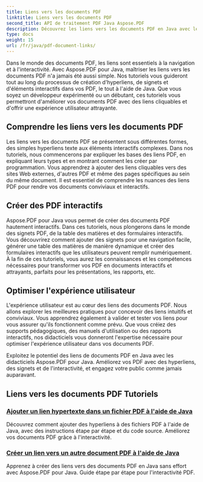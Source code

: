 ```yaml
---
title: Liens vers les documents PDF
linktitle: Liens vers les documents PDF
second_title: API de traitement PDF Java Aspose.PDF
description: Découvrez les liens vers les documents PDF en Java avec les didacticiels Aspose.PDF pour Java. Créez des hyperliens, des signets et des PDF interactifs sans effort.
type: docs
weight: 15
url: /fr/java/pdf-document-links/
---
```


Dans le monde des documents PDF, les liens sont essentiels à la navigation et à l'interactivité. Avec Aspose.PDF pour Java, maîtriser les liens vers les documents PDF n'a jamais été aussi simple. Nos tutoriels vous guideront tout au long du processus de création d'hyperliens, de signets et d'éléments interactifs dans vos PDF, le tout à l'aide de Java. Que vous soyez un développeur expérimenté ou un débutant, ces tutoriels vous permettront d'améliorer vos documents PDF avec des liens cliquables et d'offrir une expérience utilisateur attrayante.

## Comprendre les liens vers les documents PDF

Les liens vers les documents PDF se présentent sous différentes formes, des simples hyperliens texte aux éléments interactifs complexes. Dans nos tutoriels, nous commencerons par expliquer les bases des liens PDF, en expliquant leurs types et en montrant comment les créer par programmation. Vous apprendrez à ajouter des liens cliquables vers des sites Web externes, d'autres PDF et même des pages spécifiques au sein du même document. Il est essentiel de comprendre les nuances des liens PDF pour rendre vos documents conviviaux et interactifs.

## Créer des PDF interactifs

Aspose.PDF pour Java vous permet de créer des documents PDF hautement interactifs. Dans ces tutoriels, nous plongerons dans le monde des signets PDF, de la table des matières et des formulaires interactifs. Vous découvrirez comment ajouter des signets pour une navigation facile, générer une table des matières de manière dynamique et créer des formulaires interactifs que les utilisateurs peuvent remplir numériquement. À la fin de ces tutoriels, vous aurez les connaissances et les compétences nécessaires pour transformer vos PDF en documents interactifs et attrayants, parfaits pour les présentations, les rapports, etc.

## Optimiser l'expérience utilisateur

L'expérience utilisateur est au cœur des liens des documents PDF. Nous allons explorer les meilleures pratiques pour concevoir des liens intuitifs et conviviaux. Vous apprendrez également à valider et tester vos liens pour vous assurer qu'ils fonctionnent comme prévu. Que vous créiez des supports pédagogiques, des manuels d'utilisation ou des rapports interactifs, nos didacticiels vous donneront l'expertise nécessaire pour optimiser l'expérience utilisateur dans vos documents PDF.

Exploitez le potentiel des liens de documents PDF en Java avec les didacticiels Aspose.PDF pour Java. Améliorez vos PDF avec des hyperliens, des signets et de l'interactivité, et engagez votre public comme jamais auparavant.

## Liens vers les documents PDF Tutoriels
### [Ajouter un lien hypertexte dans un fichier PDF à l'aide de Java](./add-hyperlink-in-pdf-file-using-java/)
Découvrez comment ajouter des hyperliens à des fichiers PDF à l'aide de Java, avec des instructions étape par étape et du code source. Améliorez vos documents PDF grâce à l'interactivité.
### [Créer un lien vers un autre document PDF à l'aide de Java](./create-a-link-to-another-pdf-document-using-java/)
Apprenez à créer des liens vers des documents PDF en Java sans effort avec Aspose.PDF pour Java. Guide étape par étape pour l'interactivité PDF.